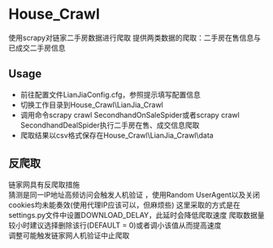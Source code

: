 # House_Crawl
使用scrapy对链家二手房数据进行爬取
提供两类数据的爬取：二手房在售信息与已成交二手房信息

## Usage
+ 前往配置文件LianJiaConfig.cfg，参照提示填写配置信息
+ 切换工作目录到House_Crawl\LianJia_Crawl
+ 调用命令scrapy crawl SecondhandOnSaleSpider或者scrapy crawl SecondhandDealSpider执行二手房在售、成交信息爬取
+ 爬取结果以csv格式保存在House_Crawl\LianJia_Crawl\data

## 反爬取
链家网具有反爬取措施  
猜测是同一IP地址高频访问会触发人机验证 ，使用Random UserAgent以及关闭cookies均未能奏效(使用代理IP应该可以，但麻烦些)
这里采取的方式是在settings.py文件中设置DOWNLOAD_DELAY，此延时会降低爬取速度
爬取数据量较小时建议选择删除该行(DEFAULT = 0)或者调小该值从而提高速度  
调整可能触发链家网人机验证中止爬取
